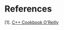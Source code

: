 # References
[1]. [C++ Cookbook O'Reilly](https://learning.oreilly.com/library/view/c-cookbook/0596007612/index.html)
